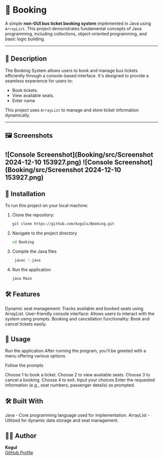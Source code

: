 # 🚌 Booking

A simple **non-GUI bus ticket booking system** implemented in Java using `ArrayList`. This project demonstrates fundamental concepts of Java programming, including collections, object-oriented programming, and basic logic building.

---

## 📜 Description

The Booking System allows users to book and manage bus tickets efficiently through a console-based interface. It's designed to provide a seamless experience for users to:

- Book tickets.
- View available seats.
- Enter name 

This project uses `ArrayList` to manage and store ticket information dynamically.

---

## 🖼️ Screenshots


![Console Screenshot](Booking/src/Screenshot 2024-12-10 153927.png)
![Console Screenshot](Booking/src/Screenshot 2024-12-10 153927.png)
---

## 🔧 Installation

To run this project on your local machine:

1. Clone the repository:
   ```bash
   git clone https://github.com/koguls/Booking.git
2. Navigate to the project directory
   ```bash
   cd Booking
3. Compile the Java files
   ```bash
    javac *.java
4. Run the application
    ```bash
    java Main
## 🛠️ Features
Dynamic seat management: Tracks available and booked seats using ArrayList.
User-friendly console interface: Allows users to interact with the system using prompts.
Booking and cancellation functionality: Book and cancel tickets easily.

## 🚀 Usage
Run the application
After running the program, you’ll be greeted with a menu offering various options.

Follow the prompts

Choose 1 to book a ticket.
Choose 2 to view available seats.
Choose 3 to cancel a booking.
Choose 4 to exit.
Input your choices
Enter the requested information (e.g., seat numbers, passenger details) as prompted.

## 🛠️ Built With
 Java - Core programming language used for implementation.
 ArrayList - Utilized for dynamic data storage and seat management.


## 🙋‍♂️ Author

**Kogul**  
[GitHub Profile](https://github.com/koguls)


